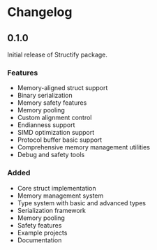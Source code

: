 # Changelog

## 0.1.0

Initial release of Structify package.

### Features
- Memory-aligned struct support
- Binary serialization
- Memory safety features
- Memory pooling
- Custom alignment control
- Endianness support
- SIMD optimization support
- Protocol buffer basic support
- Comprehensive memory management utilities
- Debug and safety tools

### Added
- Core struct implementation
- Memory management system
- Type system with basic and advanced types
- Serialization framework
- Memory pooling
- Safety features
- Example projects
- Documentation